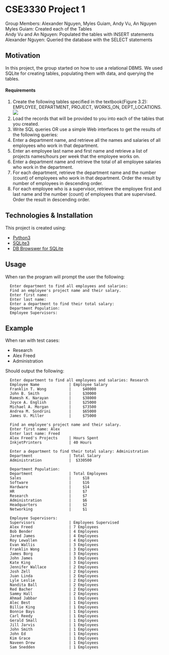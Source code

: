 # CSE3330 Project 1
Group Members: Alexander Nguyen, Myles Guiam, Andy Vu, An Nguyen<br/>
Myles Guiam: Created each of the Tables<br/>
Andy Vu and An Nguyen: Populated the tables with INSERT statements<br/>
Alexander Nguyen: Queried the database with the SELECT statements<br/>

## Motivation
In this project, the group started on how to use a relational DBMS. We used SQLite for creating tables, populating them with data, and querying
the tables.

#### Requirements
1. Create the following tables specified in the textbook(Figure 3.2): EMPLOYEE,
DEPARTMENT, PROJECT, WORKS_ON, DEPT_LOCATIONS. <br/><img src="https://github.com/amusealex/cse3330project1/blob/main/images/Figure3-2.PNG"/>
2. Load the records that will be provided to you into each of the tables that you created.
3. Write SQL queries OR use a simple Web interfaces to get the results of the following
queries:
4. Enter a department name, and retrieve all the names and salaries of all employees who work
in that department.
5. Enter an employee last name and first name and retrieve a list of projects names/hours per
week that the employee works on.
6. Enter a department name and retrieve the total of all employee salaries who work in the
department.
7. For each department, retrieve the department name and the number (count) of employees
who work in that department. Order the result by number of employees in descending order.
8. For each employee who is a supervisor, retrieve the employee first and last name and the
number (count) of employees that are supervised. Order the result in descending order.

## Technologies & Installation
This project is created using:
* [Python3](https://www.python.org/)
* [SQLite3](https://www.sqlite.org/index.html)
* [DB Browswer for SQLite](https://sqlitebrowser.org/)

## Usage
When ran the program will prompt the user the following:
```
  Enter department to find all employees and salaries: 
  Find an employee's project name and their salary.
  Enter first name:
  Enter last name:
  Enter a department to find their total salary:
  Department Population: 
  Employee Supervisors: 
```

## Example
When ran with test cases:
* Research
* Alex Freed
* Administration

Should output the following:
```
  Enter department to find all employees and salaries: Research
  Employee Name             | Employee Salary
  Franklin T. Wong          |     $40000
  John B. Smith             |     $30000
  Ramesh K. Narayan         |     $38000
  Joyce A. English          |     $25000
  Michael A. Morgan         |     $73500
  Andrea M. Sondrini        |     $65000
  James U. Miller           |     $75000

  Find an employee's project name and their salary.
  Enter first name: Alex
  Enter last name: Freed
  Alex Freed's Projects     | Hours Spent
  InkjetPrinters            | 40 Hours

  Enter a department to find their total salary: Administration
  Department                | Total Salary
  Administration            |  $330500

  Department Population:
  Department                | Total Employees
  Sales                     |     $18
  Software                  |     $16
  Hardware                  |     $14
  HR                        |     $7
  Research                  |     $7
  Administration            |     $6
  Headquarters              |     $2
  Networking                |     $1

  Employee Supervisors:
  Supervisors               | Employees Supervised
  Alex Freed                | 7 Employees
  Bob Bender                | 4 Employees
  Jared James               | 4 Employees
  Roy Lewallen              | 4 Employees
  Evan Wallis               | 3 Employees
  Franklin Wong             | 3 Employees
  James Borg                | 3 Employees
  John James                | 3 Employees
  Kate King                 | 3 Employees
  Jennifer Wallace          | 2 Employees
  Josh Zell                 | 2 Employees
  Juan Linda                | 2 Employees
  Lyle Leslie               | 2 Employees
  Nandita Ball              | 2 Employees
  Red Bacher                | 2 Employees
  Sammy Hall                | 2 Employees
  Ahmad Jabbar              | 1 Employees
  Alec Best                 | 1 Employees
  Billie King               | 1 Employees
  Bonnie Bays               | 1 Employees
  Carl Reedy                | 1 Employees
  Gerald Small              | 1 Employees
  Jill Jarvis               | 1 Employees
  John Smith                | 1 Employees
  John Ed                   | 1 Employees
  Kim Grace                 | 1 Employees
  Naveen Drew               | 1 Employees
  Sam Snedden               | 1 Employees
```
